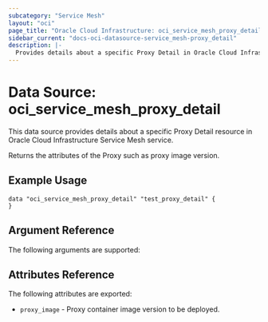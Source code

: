 ```yaml
---
subcategory: "Service Mesh"
layout: "oci"
page_title: "Oracle Cloud Infrastructure: oci_service_mesh_proxy_detail"
sidebar_current: "docs-oci-datasource-service_mesh-proxy_detail"
description: |-
  Provides details about a specific Proxy Detail in Oracle Cloud Infrastructure Service Mesh service
---
```


# Data Source: oci_service_mesh_proxy_detail
This data source provides details about a specific Proxy Detail resource in Oracle Cloud Infrastructure Service Mesh service.

Returns the attributes of the Proxy such as proxy image version.


## Example Usage

```hcl
data "oci_service_mesh_proxy_detail" "test_proxy_detail" {
}
```

## Argument Reference

The following arguments are supported:



## Attributes Reference

The following attributes are exported:

* `proxy_image` - Proxy container image version to be deployed.

